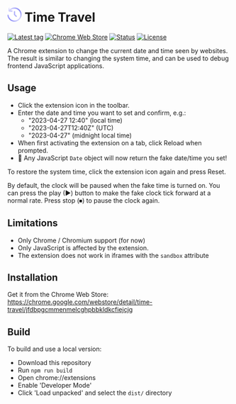 # ![](/images/icon-32.png) Time Travel

[![Latest tag](https://flat.badgen.net/github/tag/cpulvermacher/time-travel)](https://github.com/cpulvermacher/time-travel/tags)
[![Chrome Web Store](https://flat.badgen.net/chrome-web-store/v/jfdbpgcmmenmelcghpbbkldkcfiejcjg)](https://chrome.google.com/webstore/detail/time-travel/jfdbpgcmmenmelcghpbbkldkcfiejcjg)
[![Status](https://flat.badgen.net/github/checks/cpulvermacher/time-travel)](https://github.com/cpulvermacher/time-travel/actions/workflows/node.js.yml)
[![License](https://flat.badgen.net/github/license/cpulvermacher/time-travel)](./LICENSE)

A Chrome extension to change the current date and time seen by websites. The
result is similar to changing the system time, and can be used to debug
frontend JavaScript applications.

## Usage
- Click the extension icon in the toolbar.
- Enter the date and time you want to set and confirm, e.g.:
  - "2023-04-27 12:40" (local time)
  - "2023-04-27T12:40Z" (UTC)
  - "2023-04-27" (midnight local time)
- When first activating the extension on a tab, click Reload when prompted.
- 🎉 Any JavaScript `Date` object will now return the fake date/time you set!

To restore the system time, click the extension icon again and press Reset.

By default, the clock will be paused when the fake time is turned on.
You can press the play (▶) button to make the fake clock tick forward at a normal rate.
Press stop (⏹) to pause the clock again.

## Limitations
- Only Chrome / Chromium support (for now)
- Only JavaScript is affected by the extension.
- The extension does not work in iframes with the `sandbox` attribute

## Installation
Get it from the Chrome Web Store: https://chrome.google.com/webstore/detail/time-travel/jfdbpgcmmenmelcghpbbkldkcfiejcjg

## Build
To build and use a local version:
- Download this repository
- Run `npm run build`
- Open chrome://extensions
- Enable 'Developer Mode'
- Click 'Load unpacked' and select the `dist/` directory

